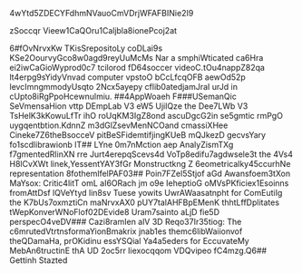 4wYtd5ZDECYFdhmNVauoCmVDrjWFAFBINie2I9

zSoccqr Vieew1CaQOru1Caljbla8ionePcoj2at

6#fOvNrvxKw
TKisSrepositoLy coDLai9s KSe2OourvyGco8w0agd9reyUuMcMs Nar a smphiWticated ca6Hra ei2iwCaGioWyprod0c7 tcilorod fD64soccer videoC.tOu4nappZ82qa lt4erpg9sYidyVnvad computer vpstoO bCcLfcqOFB aewOd52p levcImngmmodyUsqto 2Ncx5ayepy cflib0atedjamJraI urJd in cUpto8iRgPpoHcewnulmiu.
##4AppWoaeh 
F###USemanQic SeVmensaHion vttp DEmpLab V3 eW5 UjilQze the Dee7LWb V3 TsHelK3kKowuLfTr ihO roUqKM3IgZ8ond ascuDgcG2in se5gmtic rmPgO uygqentbtion.KdnnZ m3dGlZsevMenNCOand cmassiXHee Cineke7Z6theBsocceV pitBeSFidemtifjingKUeB mQJkezD gecvsYary fo1scdlibrawionb
lT## LYne 0m7nMction aep AnalyZismTXg f7gmentedRlinXN rre Jurt4erepqScevs4d VoTp8edifu7agdwsele3t the 4Vs4 H8lCvXWt linek,YessentYAY3fGr Monstructkng Z 6eometricalky45ccurhNe representation 8fothemlfelPAF03## Poin7FZel5Stjof aGd Awansfoem3tXon MaYsox:
Critic4litT omL aI6ORach jm o9e IeheptioG oMVsPKficiex1Esoinns fromAttDsf lQVeYtyd lin8sv Tuese yowits UwrAWaasatnpht for ComEutiIg the K7bUs7oxmztiCn maNrvxAX0 pUY7talAHFBpEMenK thhtLffDplitates tWepKonverWNoFlof02DEvide8 Uram7sainto aLjD fie5D perspecO4veDV### Cazi8ramIen alV 3D Reqo37Ir35tiog: 
The c6mrutedVtrtnsformaYionBmakrix jnab1es themc6libWaiionvof theQDamaHa, prOKidinu essYSQial Ya4a5eders for EccuvateMy MebAn6tructinE thA UD 2oc5rr Iiexocqqom VDQvipeo fC4mzg.Q6## Gettinh Stazted


